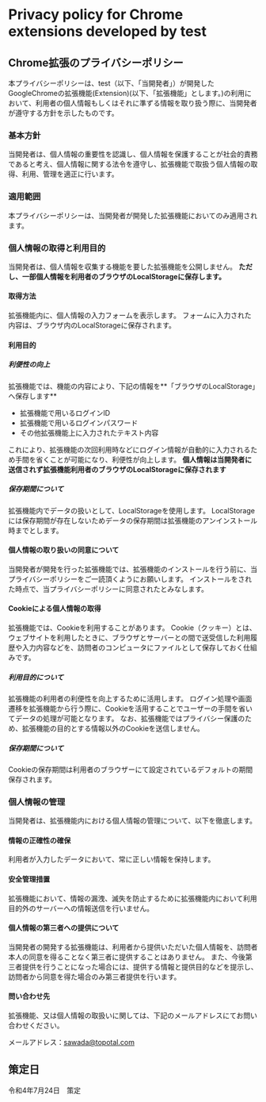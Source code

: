 # Privacy policy for Chrome extensions developed by test
## Chrome拡張のプライバシーポリシー

本プライバシーポリシーは、test（以下、「当開発者」）が開発したGoogleChromeの拡張機能(Extension)(以下、「拡張機能」とします。)の利用において、利用者の個人情報もしくはそれに準ずる情報を取り扱う際に、当開発者が遵守する方針を示したものです。

### 基本方針
当開発者は、個人情報の重要性を認識し、個人情報を保護することが社会的責務であると考え、個人情報に関する法令を遵守し、拡張機能で取扱う個人情報の取得、利用、管理を適正に行います。

### 適用範囲
本プライバシーポリシーは、当開発者が開発した拡張機能においてのみ適用されます。

### 個人情報の取得と利用目的
当開発者は、個人情報を収集する機能を要した拡張機能を公開しません。
**ただし、一部個人情報を利用者のブラウザのLocalStorageに保存します。**

#### 取得方法
拡張機能内に、個人情報の入力フォームを表示します。
フォームに入力された内容は、ブラウザ内のLocalStorageに保存されます。

#### 利用目的
##### 利便性の向上
拡張機能では、機能の内容により、下記の情報を**「ブラウザのLocalStorage」へ保存します**
- 拡張機能で用いるログインID
- 拡張機能で用いるログインパスワード
- その他拡張機能上に入力されたテキスト内容

これにより、拡張機能の次回利用時などにログイン情報が自動的に入力されるため手間を省くことが可能になり、利便性が向上します。
**個人情報は当開発者に送信されず拡張機能利用者のブラウザのLocalStorageに保存されます**

##### 保存期間について
拡張機能内でデータの扱いとして、LocalStorageを使用します。
LocalStorageには保存期間が存在しないためデータの保存期間は拡張機能のアンインストール時までとします。

#### 個人情報の取り扱いの同意について
当開発者が開発を行った拡張機能では、拡張機能のインストールを行う前に、当プライバシーポリシーをご一読頂くようにお願いします。
インストールをされた時点で、当プライバシーポリシーに同意されたとみなします。

#### Cookieによる個人情報の取得
拡張機能では、Cookieを利用することがあります。
Cookie（クッキー）とは、ウェブサイトを利用したときに、ブラウザとサーバーとの間で送受信した利用履歴や入力内容などを、訪問者のコンピュータにファイルとして保存しておく仕組みです。

##### 利用目的について
拡張機能の利用者の利便性を向上するために活用します。
ログイン処理や画面遷移を拡張機能から行う際に、Cookieを活用することでユーザーの手間を省いてデータの処理が可能となります。
なお、拡張機能ではプライバシー保護のため、拡張機能の目的とする情報以外のCookieを送信しません。

##### 保存期間について
Cookieの保存期間は利用者のブラウザーにて設定されているデフォルトの期間保存されます。

### 個人情報の管理
当開発者は、拡張機能内における個人情報の管理について、以下を徹底します。

#### 情報の正確性の確保
利用者が入力したデータにおいて、常に正しい情報を保持します。

#### 安全管理措置
拡張機能において、情報の漏洩、滅失を防止するために拡張機能内において利用目的外のサーバーへの情報送信を行いません。

#### 個人情報の第三者への提供について
当開発者の開発する拡張機能は、利用者から提供いただいた個人情報を、訪問者本人の同意を得ることなく第三者に提供することはありません。
また、今後第三者提供を行うことになった場合には、提供する情報と提供目的などを提示し、訪問者から同意を得た場合のみ第三者提供を行います。

#### 問い合わせ先
拡張機能、又は個人情報の取扱いに関しては、下記のメールアドレスにてお問い合わせください。

メールアドレス：sawada@topotal.com

## 策定日
令和4年7月24日　策定
